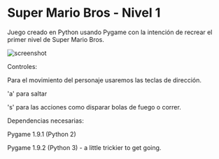 Super Mario Bros - Nivel 1
=============

Juego creado en Python usando Pygame con la intención de recrear el primer nivel de Super Mario Bros.

![screenshot](https://raw.github.com/justinmeister/Mario-Level-1/master/screenshot.png)

Controles:

Para el movimiento del personaje usaremos las teclas de dirección.

'a' para saltar

's' para las acciones como disparar bolas de fuego o correr.

Dependencias necesarias:

Pygame 1.9.1 (Python 2)

Pygame 1.9.2 (Python 3) - a little trickier to get going.




